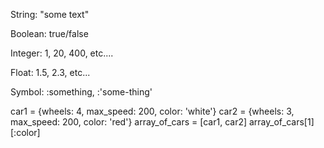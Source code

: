 String: "some text"

Boolean: true/false

Integer: 1, 20, 400, etc....

Float: 1.5, 2.3, etc...

Symbol:  :something, :'some-thing'

car1 = {wheels: 4, max_speed: 200, color: 'white'}
car2 = {wheels: 3, max_speed: 200, color: 'red'}
array_of_cars = [car1, car2]
array_of_cars[1][:color]

